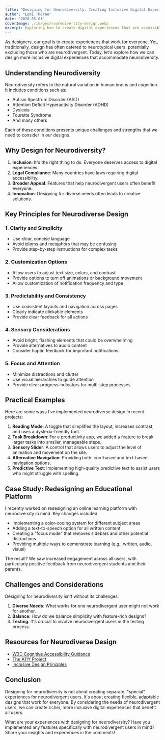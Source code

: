 ```yaml
---
title: "Designing for Neurodiversity: Creating Inclusive Digital Experiences"
author: "Lumi Thorne"
date: "2020-05-01"
coverImage: ./images/neurodiversity-design.webp
excerpt: Exploring how to create digital experiences that are accessible and enjoyable for neurodivergent users.
---
```


As designers, our goal is to create experiences that work for everyone. Yet, traditionally, design has often catered to neurotypical users, potentially excluding those who are neurodivergent. Today, let's explore how we can design more inclusive digital experiences that accommodate neurodiversity.

## Understanding Neurodiversity

Neurodiversity refers to the natural variation in human brains and cognition. It includes conditions such as:

- Autism Spectrum Disorder (ASD)
- Attention Deficit Hyperactivity Disorder (ADHD)
- Dyslexia
- Tourette Syndrome
- And many others

Each of these conditions presents unique challenges and strengths that we need to consider in our designs.

## Why Design for Neurodiversity?

1. **Inclusion**: It's the right thing to do. Everyone deserves access to digital experiences.
2. **Legal Compliance**: Many countries have laws requiring digital accessibility.
3. **Broader Appeal**: Features that help neurodivergent users often benefit everyone.
4. **Innovation**: Designing for diverse needs often leads to creative solutions.

## Key Principles for Neurodiverse Design

### 1. Clarity and Simplicity

- Use clear, concise language
- Avoid idioms and metaphors that may be confusing
- Provide step-by-step instructions for complex tasks

### 2. Customization Options

- Allow users to adjust text size, colors, and contrast
- Provide options to turn off animations or background movement
- Allow customization of notification frequency and type

### 3. Predictability and Consistency

- Use consistent layouts and navigation across pages
- Clearly indicate clickable elements
- Provide clear feedback for all actions

### 4. Sensory Considerations

- Avoid bright, flashing elements that could be overwhelming
- Provide alternatives to audio content
- Consider haptic feedback for important notifications

### 5. Focus and Attention

- Minimize distractions and clutter
- Use visual hierarchies to guide attention
- Provide clear progress indicators for multi-step processes

## Practical Examples

Here are some ways I've implemented neurodiverse design in recent projects:

1. **Reading Mode**: A toggle that simplifies the layout, increases contrast, and uses a dyslexia-friendly font.
2. **Task Breakdown**: For a productivity app, we added a feature to break larger tasks into smaller, manageable steps.
3. **Sensory Slider**: A control that allows users to adjust the level of animation and movement on the site.
4. **Alternative Navigation**: Providing both icon-based and text-based navigation options.
5. **Predictive Text**: Implementing high-quality predictive text to assist users who might struggle with spelling.

## Case Study: Redesigning an Educational Platform

I recently worked on redesigning an online learning platform with neurodiversity in mind. Key changes included:

- Implementing a color-coding system for different subject areas
- Adding a text-to-speech option for all written content
- Creating a "focus mode" that removes sidebars and other potential distractions
- Providing multiple ways to demonstrate learning (e.g., written, audio, visual)

The result? We saw increased engagement across all users, with particularly positive feedback from neurodivergent students and their parents.

## Challenges and Considerations

Designing for neurodiversity isn't without its challenges:

1. **Diverse Needs**: What works for one neurodivergent user might not work for another.
2. **Balance**: How do we balance simplicity with feature-rich designs?
3. **Testing**: It's crucial to involve neurodivergent users in the testing process.

## Resources for Neurodiverse Design

- [W3C Cognitive Accessibility Guidance](https://www.w3.org/TR/coga-usable/)
- [The A11Y Project](https://www.a11yproject.com/)
- [Inclusive Design Principles](https://inclusivedesignprinciples.org/)

## Conclusion

Designing for neurodiversity is not about creating separate, "special" experiences for neurodivergent users. It's about creating flexible, adaptable designs that work for everyone. By considering the needs of neurodivergent users, we can create richer, more inclusive digital experiences that benefit all users.

What are your experiences with designing for neurodiversity? Have you implemented any features specifically with neurodivergent users in mind? Share your insights and experiences in the comments!
